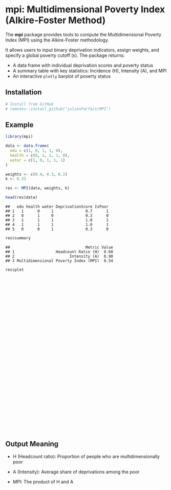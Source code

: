 
# mpi: Multidimensional Poverty Index (Alkire-Foster Method)

The **mpi** package provides tools to compute the Multidimensional
Poverty Index (MPI) using the Alkire-Foster methodology.

It allows users to input binary deprivation indicators, assign weights,
and specify a global poverty cutoff (`k`). The package returns:

- A data frame with individual deprivation scores and poverty status
- A summary table with key statistics: Incidence (H), Intensity (A), and
  MPI
- An interactive `plotly` barplot of poverty status

## Installation

``` r
# Install from GitHub
# remotes::install_github("julienParfait/MPI")
```

## Example

``` r
library(mpi)

data <- data.frame(
  edu = c(1, 0, 1, 1, 0),
  health = c(0, 1, 1, 1, 0),
  water = c(1, 0, 1, 1, 1)
)

weights <- c(0.4, 0.3, 0.3)
k <- 0.33

res <- MPI(data, weights, k)

head(res$data)
```

    ##   edu health water DeprivationScore IsPoor
    ## 1   1      0     1              0.7      1
    ## 2   0      1     0              0.3      0
    ## 3   1      1     1              1.0      1
    ## 4   1      1     1              1.0      1
    ## 5   0      0     1              0.3      0

``` r
res$summary
```

    ##                                 Metric Value
    ## 1                  Headcount Ratio (H)  0.60
    ## 2                        Intensity (A)  0.90
    ## 3 Multidimensional Poverty Index (MPI)  0.54

``` r
res$plot
```

<div class="plotly html-widget html-fill-item" id="htmlwidget-7c1288105380c4c4d3b5" style="width:672px;height:480px;"></div>
<script type="application/json" data-for="htmlwidget-7c1288105380c4c4d3b5">{"x":{"visdat":{"44b041a55254":["function () ","plotlyVisDat"]},"cur_data":"44b041a55254","attrs":{"44b041a55254":{"x":["Non-poor","Poor"],"y":[40,60],"text":["40%","60%"],"textposition":"outside","marker":{"color":["#27AE60","#C0392B"]},"alpha_stroke":1,"sizes":[10,100],"spans":[1,20],"type":"bar"}},"layout":{"margin":{"b":60,"l":60,"t":25,"r":10},"title":{"text":"Poverty Status Distribution","font":{"size":14}},"xaxis":{"domain":[0,1],"automargin":true,"title":{"text":"Poverty Status","font":{"size":12}},"type":"category","categoryorder":"array","categoryarray":["Non-poor","Poor"]},"yaxis":{"domain":[0,1],"automargin":true,"title":{"text":"Percentage","font":{"size":12}}},"uniformtext":{"minsize":10,"mode":"hide"},"hovermode":"closest","showlegend":false},"source":"A","config":{"modeBarButtonsToAdd":["hoverclosest","hovercompare"],"showSendToCloud":false},"data":[{"x":["Non-poor","Poor"],"y":[40,60],"text":["40%","60%"],"textposition":["outside","outside"],"marker":{"color":["#27AE60","#C0392B"],"line":{"color":"rgba(31,119,180,1)"}},"type":"bar","error_y":{"color":"rgba(31,119,180,1)"},"error_x":{"color":"rgba(31,119,180,1)"},"xaxis":"x","yaxis":"y","frame":null}],"highlight":{"on":"plotly_click","persistent":false,"dynamic":false,"selectize":false,"opacityDim":0.20000000000000001,"selected":{"opacity":1},"debounce":0},"shinyEvents":["plotly_hover","plotly_click","plotly_selected","plotly_relayout","plotly_brushed","plotly_brushing","plotly_clickannotation","plotly_doubleclick","plotly_deselect","plotly_afterplot","plotly_sunburstclick"],"base_url":"https://plot.ly"},"evals":[],"jsHooks":[]}</script>

## Output Meaning

- H (Headcount ratio): Proportion of people who are multidimensionally
  poor

- A (Intensity): Average share of deprivations among the poor

- MPI: The product of H and A
